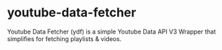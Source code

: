 # youtube-data-fetcher
Youtube Data Fetcher (ydf) is a simple Youtube Data API V3 Wrapper that simplifies for fetching playlists &amp; videos.
